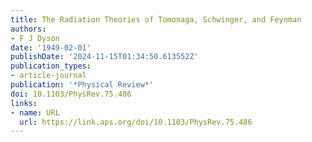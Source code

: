 ```yaml
---
title: The Radiation Theories of Tomonaga, Schwinger, and Feynman
authors:
- F J Dyson
date: '1949-02-01'
publishDate: '2024-11-15T01:34:50.613552Z'
publication_types:
- article-journal
publication: '*Physical Review*'
doi: 10.1103/PhysRev.75.486
links:
- name: URL
  url: https://link.aps.org/doi/10.1103/PhysRev.75.486
---
```

